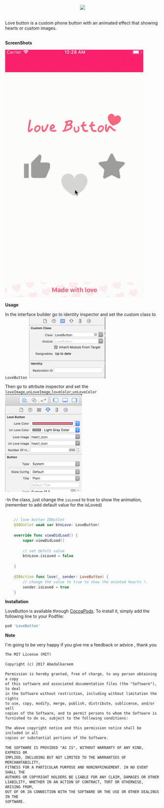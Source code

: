 
<p align="center">
 <img src="https://raw.githubusercontent.com/Abedalkareem/LoveButton/master/LoveButton/Resources/Assets.xcassets/logo.imageset/logo.png"  width="350">  </center>
</p>
<br>
Love button is a custom phone button with an animated effect that showing hearts or custom images. 
<br>
<br>

<b>ScreenShots</b>

<img src="https://github.com/Abedalkareem/LoveButton/blob/master/screenshot.gif?raw=true"  width="450">

<b>Usage</b>


In the interface builder go to identity inspector and set the custom class to ```LoveButton```
<img src="https://github.com/Abedalkareem/LoveButton/blob/master/customclass.png?raw=true"  width="250">

Then go to attrbute inspector and set the ```loveImage```,```unLoveImage```,```loveColor```,```unLoveColor```
<img src="https://github.com/Abedalkareem/LoveButton/blob/master/inspector.png?raw=true"  width="250">



-In the class, just change the ```isLoved``` to true to show the animation, (remember to add default value for the isLoved)
```swift
    
    // love button IBOutlet
    @IBOutlet weak var btnLove: LoveButton!
    
    override func viewDidLoad() {
        super.viewDidLoad()
     
        // set defult value
        btnLove.isLoved = false
        
    }

    @IBAction func love(_ sender: LoveButton) {
        // change the value to true to show the animted hearts !.
        sender.isLoved = true
    }
```
<b>Installation</b>

LoveButton is available through [CocoaPods](https://cocoapods.org). To install
it, simply add the following line to your Podfile:

```ruby
pod 'LoveButton'
```


<b>Note</b>

I'm going to be very happy if you give me a feedback or advice , thank you



```
The MIT License (MIT)

Copyright (c) 2017 Abedalkareem

Permission is hereby granted, free of charge, to any person obtaining a copy
of this software and associated documentation files (the "Software"), to deal
in the Software without restriction, including without limitation the rights
to use, copy, modify, merge, publish, distribute, sublicense, and/or sell
copies of the Software, and to permit persons to whom the Software is
furnished to do so, subject to the following conditions:

The above copyright notice and this permission notice shall be included in all
copies or substantial portions of the Software.

THE SOFTWARE IS PROVIDED "AS IS", WITHOUT WARRANTY OF ANY KIND, EXPRESS OR
IMPLIED, INCLUDING BUT NOT LIMITED TO THE WARRANTIES OF MERCHANTABILITY,
FITNESS FOR A PARTICULAR PURPOSE AND NONINFRINGEMENT. IN NO EVENT SHALL THE
AUTHORS OR COPYRIGHT HOLDERS BE LIABLE FOR ANY CLAIM, DAMAGES OR OTHER
LIABILITY, WHETHER IN AN ACTION OF CONTRACT, TORT OR OTHERWISE, ARISING FROM,
OUT OF OR IN CONNECTION WITH THE SOFTWARE OR THE USE OR OTHER DEALINGS IN THE
SOFTWARE.
```
